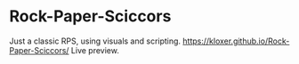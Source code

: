 # Rock-Paper-Sciccors
Just a classic RPS, using visuals and scripting.
https://kloxer.github.io/Rock-Paper-Sciccors/ 
Live preview.
